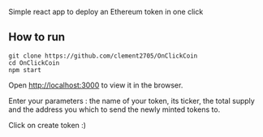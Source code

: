 Simple react app to deploy an Ethereum token in one click

## How to run

```
git clone https://github.com/clement2705/OnClickCoin
cd OnClickCoin
npm start 
```

Open [http://localhost:3000](http://localhost:3000) to view it in the browser.


Enter your parameters : the name of your token, its ticker, the total supply and the address you
which to send the newly minted tokens to. 

Click on create token :)  
